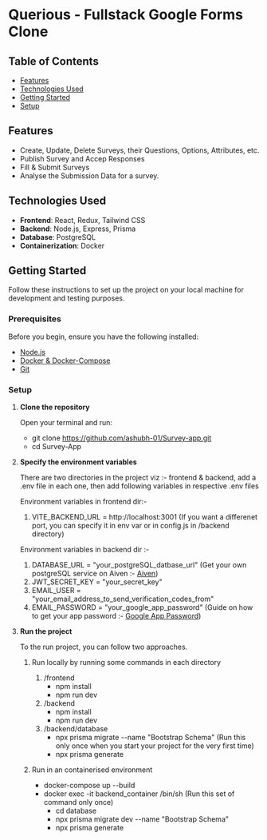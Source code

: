 # Querious - Fullstack Google Forms Clone

## Table of Contents

- [Features](#features)
- [Technologies Used](#technologies-used)
- [Getting Started](#getting-started)
- [Setup](#setup)

## Features

- Create, Update, Delete Surveys, their Questions, Options, Attributes, etc.
- Publish Survey and Accep Responses
- Fill & Submit Surveys
- Analyse the Submission Data for a survey.

## Technologies Used

- **Frontend**: React, Redux, Tailwind CSS
- **Backend**: Node.js, Express, Prisma
- **Database**: PostgreSQL
- **Containerization**: Docker

## Getting Started

Follow these instructions to set up the project on your local machine for development and testing purposes.

### Prerequisites

Before you begin, ensure you have the following installed:

- [Node.js](https://nodejs.org/)
- [Docker & Docker-Compose](https://www.docker.com/get-started)
- [Git](https://git-scm.com/)

### Setup

1. **Clone the repository**

   Open your terminal and run:

   - git clone https://github.com/ashubh-01/Survey-app.git
   - cd Survey-App

2. **Specify the environment variables**

   There are two directories in the project viz :- frontend & backend, add a .env file in each one, then add following variables in respective .env files
   
   Environment variables in frontend dir:-
     1. VITE_BACKEND_URL = http://localhost:3001 (If you want a differenet port, you can specify it in env var or in config.js in /backend directory)
   
   Environment variables in backend dir :-
     1. DATABASE_URL = "your_postgreSQL_datbase_url" (Get your own postgreSQL service on Aiven :- [Aiven](https://aiven.io/postgresql))
     2. JWT_SECRET_KEY = "your_secret_key"
     3. EMAIL_USER = "your_email_address_to_send_verification_codes_from"
     4. EMAIL_PASSWORD = "your_google_app_password" (Guide on how to get your app password :- [Google App Password](https://knowledge.workspace.google.com/kb/how-to-create-app-passwords-000009237))

3. **Run the project**

   To the run project, you can follow two approaches.
   
   1. Run locally by running some commands in each directory
      1. /frontend
         - npm install
         - npm run dev
      2. /backend
         - npm install
         - npm run dev
      3. /backend/database
         - npx prisma migrate --name "Bootstrap Schema" (Run this only once when you start your project for the very first time)
         - npx prisma generate
     
   2. Run in an containerised environment
      - docker-compose up --build
      - docker exec -it backend_container /bin/sh (Run this set of command only once)
         - cd database
         - npx prisma migrate dev --name "Bootstrap Schema"
         - npx prisma generate
      
      
      
   
